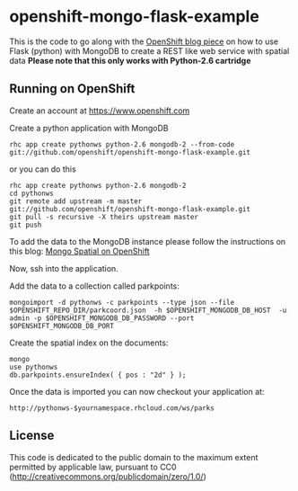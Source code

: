 openshift-mongo-flask-example
=============================

This is the code to go along with the [OpenShift blog piece](https://www.openshift.com/blogs/rest-web-services-with-python-mongodb-and-spatial-data-in-the-cloud-part-2) on how to use Flask (python) with MongoDB to create a REST like web service with spatial data
**Please note that this only works with Python-2.6 cartridge**

Running on OpenShift
----------------------------

Create an account at https://www.openshift.com

Create a python application with MongoDB

    rhc app create pythonws python-2.6 mongodb-2 --from-code git://github.com/openshift/openshift-mongo-flask-example.git
    
or you can do this

    rhc app create pythonws python-2.6 mongodb-2
    cd pythonws
    git remote add upstream -m master git://github.com/openshift/openshift-mongo-flask-example.git
    git pull -s recursive -X theirs upstream master
    git push
    
To add the data to the MongoDB instance please follow the instructions on this blog:
[Mongo Spatial on OpenShift](https://www.openshift.com/blogs/spatial-mongodb-in-openshift-be-the-next-foursquare-part-1)

Now, ssh into the application.

Add the data to a collection called parkpoints:

    mongoimport -d pythonws -c parkpoints --type json --file $OPENSHIFT_REPO_DIR/parkcoord.json  -h $OPENSHIFT_MONGODB_DB_HOST  -u admin -p $OPENSHIFT_MONGODB_DB_PASSWORD --port $OPENSHIFT_MONGODB_DB_PORT

    
Create the spatial index on the documents:

    mongo
    use pythonws
    db.parkpoints.ensureIndex( { pos : "2d" } );

Once the data is imported you can now checkout your application at:

    http://pythonws-$yournamespace.rhcloud.com/ws/parks
 
License
-------

This code is dedicated to the public domain to the maximum extent permitted by applicable law, pursuant to CC0 (http://creativecommons.org/publicdomain/zero/1.0/)
